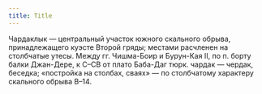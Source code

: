 ```yaml
---
title: Title
---
```


Чардаклык — центральный участок южного скального обрыва, принадлежащего куэсте
Второй гряды; местами расчленен на столбчатые утесы. Между гг. Чишма-Боир и
Бурун-Кая II, по п. борту балки Джан-Дере, к С–СВ от плато Баба-Даг тюрк. чардак
— чердак, беседка; «постройка на столбах, сваях» — по столбчатому характеру
скального обрыва В–14.

